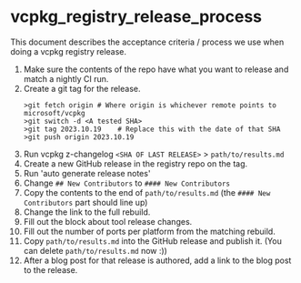 # vcpkg_registry_release_process

This document describes the acceptance criteria / process we use when doing a vcpkg registry release.

1. Make sure the contents of the repo have what you want to release and match a nightly CI run.
1. Create a git tag for the release.
    ```console
    >git fetch origin # Where origin is whichever remote points to microsoft/vcpkg
    >git switch -d <A tested SHA>
    >git tag 2023.10.19    # Replace this with the date of that SHA
    >git push origin 2023.10.19
    ```
1. Run vcpkg z-changelog `<SHA OF LAST RELEASE>` > `path/to/results.md`
1. Create a new GitHub release in the registry repo on the tag.
1. Run 'auto generate release notes'
1. Change `## New Contributors` to `#### New Contributors`
1. Copy the contents to the end of `path/to/results.md` (the `#### New Contributors` part should line up)
1. Change the link to the full rebuild.
1. Fill out the block about tool release changes.
1. Fill out the number of ports per platform from the matching rebuild.
1. Copy `path/to/results.md` into the GitHub release and publish it. (You can delete `path/to/results.md` now :))
1. After a blog post for that release is authored, add a link to the blog post to the release.
